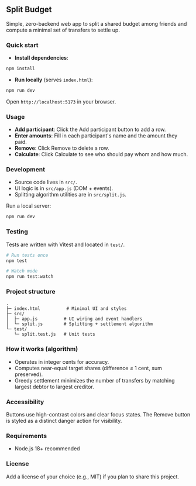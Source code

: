 ## Split Budget

Simple, zero-backend web app to split a shared budget among friends and compute a minimal set of transfers to settle up.

### Quick start

- **Install dependencies**:

```bash
npm install
```

- **Run locally** (serves `index.html`):

```bash
npm run dev
```

Open `http://localhost:5173` in your browser.

### Usage

- **Add participant**: Click the Add participant button to add a row.
- **Enter amounts**: Fill in each participant's name and the amount they paid.
- **Remove**: Click Remove to delete a row.
- **Calculate**: Click Calculate to see who should pay whom and how much.

### Development

- Source code lives in `src/`.
- UI logic is in `src/app.js` (DOM + events).
- Splitting algorithm utilities are in `src/split.js`.

Run a local server:

```bash
npm run dev
```

### Testing

Tests are written with Vitest and located in `test/`.

```bash
# Run tests once
npm test

# Watch mode
npm run test:watch
```

### Project structure

```
.
├─ index.html          # Minimal UI and styles
├─ src/
│  ├─ app.js          # UI wiring and event handlers
│  └─ split.js        # Splitting + settlement algorithm
└─ test/
   └─ split.test.js   # Unit tests
```

### How it works (algorithm)

- Operates in integer cents for accuracy.
- Computes near-equal target shares (difference ≤ 1 cent, sum preserved).
- Greedy settlement minimizes the number of transfers by matching largest debtor to largest creditor.

### Accessibility

Buttons use high-contrast colors and clear focus states. The Remove button is styled as a distinct danger action for visibility.

### Requirements

- Node.js 18+ recommended

### License

Add a license of your choice (e.g., MIT) if you plan to share this project.



